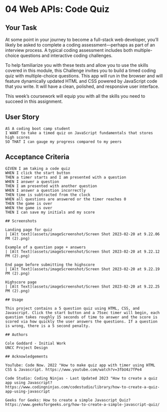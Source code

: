 # 04 Web APIs: Code Quiz

## Your Task

At some point in your journey to become a full-stack web developer, you’ll likely be asked to complete a coding assessment&mdash;perhaps as part of an interview process. A typical coding assessment includes both multiple-choice questions and interactive coding challenges. 

To help familiarize you with these tests and allow you to use the skills covered in this module, this Challenge invites you to build a timed coding quiz with multiple-choice questions. This app will run in the browser and will feature dynamically updated HTML and CSS powered by JavaScript code that you write. It will have a clean, polished, and responsive user interface. 

This week’s coursework will equip you with all the skills you need to succeed in this assignment.

## User Story

```
AS A coding boot camp student
I WANT to take a timed quiz on JavaScript fundamentals that stores high scores
SO THAT I can gauge my progress compared to my peers
```

## Acceptance Criteria

```
GIVEN I am taking a code quiz
WHEN I click the start button
THEN a timer starts and I am presented with a question
WHEN I answer a question
THEN I am presented with another question
WHEN I answer a question incorrectly
THEN time is subtracted from the clock
WHEN all questions are answered or the timer reaches 0
THEN the game is over
WHEN the game is over
THEN I can save my initials and my score

## Screenshots

Landing page for quiz
| [Alt text](assets/imageScreenshot/Screen Shot 2023-02-20 at 9.22.06 PM (2).png)

Example of a question page + answers
| [Alt Text](assets/imageScreenshot/Screen Shot 2023-02-20 at 9.22.12 PM (2).png)

End page before submitting the highscore
| [Alt Text](assets/imageScreenshot/Screen Shot 2023-02-20 at 9.22.19 PM (2).png)

Highscore page
| [Alt Text](assets/imageScreenshot/Screen Shot 2023-02-20 at 9.22.25 PM (2).png)

## Usage

This project contains a 5 question quiz using HTML, CSS, and Javascript. Click the start button and a 75sec timer will begin, each question takes roughly 15 seconds of time to answer and the score is scored via how quickly the user answers the questions. If a question is wrong, there is a 5 second penalty.

## Authors

Cole Goddard - Initial Work
UNCC Project Design

## Acknowledgements

YouTube: Code Now. 2022 "How to make quiz app with timer using HTML CSS & Javascript. https://www.youtube.com/watch?v=3fbU4z7fPe4

Code Studio: Coding Ninjas - Last Updated 2023 "How to create a quiz app using Javascript? https://www.codingninjas.com/codestudio/library/how-to-create-a-quiz-app-using-javascript

Geeks for Geeks: How to create a simple Javascript Quiz? https://www.geeksforgeeks.org/how-to-create-a-simple-javascript-quiz/
